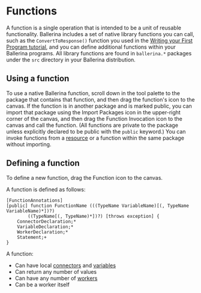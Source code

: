 # Functions

A function is a single operation that is intended to be a unit of reusable functionality. Ballerina includes a set of native library functions you can call, such as the `ConvertToResponse()` function you used in the [Writing your First Program tutorial](../tutorials/first-program.md), and you can define additional functions within your Ballerina programs. All library functions are found in `ballerina.*` packages under the `src` directory in your Ballerina distribution.  

## Using a function

To use a native Ballerina function, scroll down in the tool palette to the package that contains that function, and then drag the function's icon to the canvas. If the function is in another package and is marked public, you can import that package using the Import Packages icon in the upper-right corner of the canvas, and then drag the Function Invocation icon to the canvas and call the function. (All functions are private to the package unless explicitly declared to be public with the `public` keyword.) You can invoke functions from a [resource](resources.md) or a function within the same package without importing.

## Defining a function

To define a new function, drag the Function icon to the canvas. 

A function is defined as follows:
```
[FunctionAnnotations]
[public] function FunctionName (((TypeName VariableName)[(, TypeName VariableName)*])?)
        ((TypeName[(, TypeName)*])?) [throws exception] {
    ConnectorDeclaration;*
    VariableDeclaration;*
    WorkerDeclaration;*
    Statement;+
}
```
A function:

* Can have local [connectors](connectors.md) and [variables](types-variables.md)
* Can return any number of values
* Can have any number of [workers](workers.md)
* Can be a worker itself
